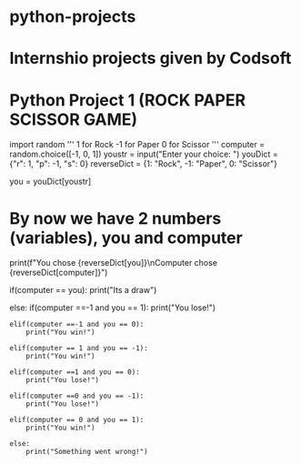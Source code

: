 # python-projects
# Internshio projects given by Codsoft
# Python Project 1 (ROCK PAPER SCISSOR GAME)
import random
'''
1 for Rock
-1 for Paper 
0 for Scissor
'''
computer = random.choice([-1, 0, 1])
youstr = input("Enter your choice: ")
youDict = {"r": 1, "p": -1, "s": 0}
reverseDict = {1: "Rock", -1: "Paper", 0: "Scissor"}

you = youDict[youstr]

# By now we have 2 numbers (variables), you and computer

print(f"You chose {reverseDict[you]}\nComputer chose {reverseDict[computer]}")

if(computer == you):
    print("Its a draw")

else:
    if(computer ==-1 and you == 1): 
        print("You lose!")

    elif(computer ==-1 and you == 0):
        print("You win!")

    elif(computer == 1 and you == -1):
        print("You win!")

    elif(computer ==1 and you == 0):
        print("You lose!")

    elif(computer ==0 and you == -1):
        print("You lose!")

    elif(computer == 0 and you == 1):
        print("You win!")

    else:
        print("Something went wrong!")
